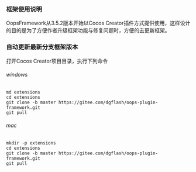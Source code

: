 ### 框架使用说明
OopsFramework从3.5.2版本开始以Cocos Creator插件方式提供使用，这样设计的目的是为了方便作者升级框架功能与修复问题时，方便的去更新框架。

### 自动更新最新分支框架版本
打开Cocos Creator项目目录，执行下列命令

###### windows
```
md extensions
cd extensions
git clone -b master https://gitee.com/dgflash/oops-plugin-framework.git
git pull
```
###### mac
```
mkdir -p extensions
cd extensions
git clone -b master https://gitee.com/dgflash/oops-plugin-framework.git
git pull
```
